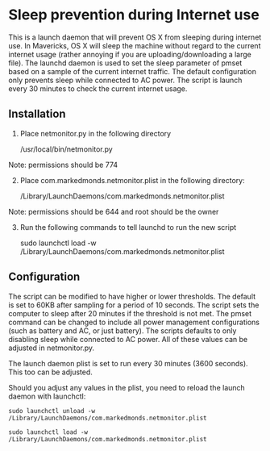 Sleep prevention during Internet use
==============

This is a launch daemon that will prevent OS X from sleeping during internet use. In Mavericks, OS X will sleep the machine without regard to the current internet usage (rather annoying if you are uploading/downloading a large file). The launchd daemon is used to set the sleep parameter of pmset based on a sample of the current internet traffic. The default configuration only prevents sleep while connected to AC power. The script is launch every 30 minutes to check the current internet usage.

Installation
--------------

1) Place netmonitor.py in the following directory

	/usr/local/bin/netmonitor.py

Note: permissions should be 774

2) Place com.markedmonds.netmonitor.plist in the following directory:

	/Library/LaunchDaemons/com.markedmonds.netmonitor.plist

Note: permissions should be 644 and root should be the owner

3) Run the following commands to tell launchd to run the new script

	sudo launchctl load -w /Library/LaunchDaemons/com.markedmonds.netmonitor.plist

Configuration
--------------

The script can be modified to have higher or lower thresholds. The default is set to 60KB after sampling for a period of 10 seconds. The script sets the computer to sleep after 20 minutes if the threshold is not met. The pmset command can be changed to include all power management configurations (such as battery and AC, or just battery). The scripts defaults to only disabling sleep while connected to AC power. All of these values can be adjusted in netmonitor.py.

The launch daemon plist is set to run every 30 minutes (3600 seconds). This too can be adjusted.

Should you adjust any values in the plist, you need to reload the launch daemon with launchctl:

	sudo launchctl unload -w /Library/LaunchDaemons/com.markedmonds.netmonitor.plist

	sudo launchctl load -w /Library/LaunchDaemons/com.markedmonds.netmonitor.plist
